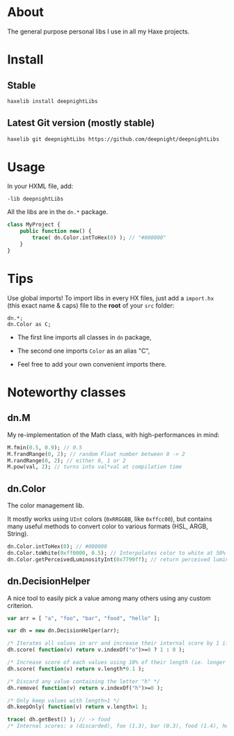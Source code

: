 # About

The general purpose personal libs I use in all my Haxe projects.

# Install

## Stable

```bash
haxelib install deepnightLibs
```

## Latest Git version (mostly stable)

```bash
haxelib git deepnightLibs https://github.com/deepnight/deepnightLibs
```

# Usage

In your HXML file, add:
```hxml
-lib deepnightLibs
```

All the libs are in the `dn.*` package.

```haxe
class MyProject {
	public function new() {
		trace( dn.Color.intToHex(0) ); // "#000000"
	}
}
```

# Tips

Use global imports! To import libs in every HX files, just add a ``import.hx`` (this exact name & caps) file to the **root** of your ``src`` folder:

```
dn.*;
dn.Color as C;
```

 - The first line imports all classes in ``dn`` package,

 - The second one imports ``Color`` as an alias "C",

 - Feel free to add your own convenient imports there.

# Noteworthy classes

## dn.M

My re-implementation of the Math class, with high-performances in mind:

```haxe
M.fmin(0.5, 0.9); // 0.5
M.frandRange(0, 2); // random Float number between 0 -> 2
M.randRange(0, 2); // either 0, 1 or 2
M.pow(val, 2); // turns into val*val at compilation time
```

## dn.Color

The color management lib.

It mostly works using ``UInt`` colors (``0xRRGGBB``, like ``0xffcc00``), but contains many useful methods to convert color to various formats (HSL, ARGB, String).

```haxe
dn.Color.intToHex(0); // #000000
dn.Color.toWhite(0xff0000, 0.5); // Interpolates color to white at 50%
dn.Color.getPerceivedLuminosityInt(0x7799ff); // return perceived luminosity (0 to 1.0)
```

## dn.DecisionHelper

A nice tool to easily pick a value among many others using any custom criterion.

```haxe
var arr = [ "a", "foo", "bar", "food", "hello" ];

var dh = new dn.DecisionHelper(arr);

/* Iterates all values in arr and increase their internal score by 1 if they contain the letter "o". */
dh.score( function(v) return v.indexOf("o")>=0 ? 1 : 0 );

/* Increase score of each values using 10% of their length (ie. longer strings get slightly higher score) */
dh.score( function(v) return v.length*0.1 );

/* Discard any value containing the letter "h" */
dh.remove( function(v) return v.indexOf("h")>=0 );

/* Only keep values with length>1 */
dh.keepOnly( function(v) return v.length>1 );

trace( dh.getBest() ); // -> food
/* Internal scores: a (discarded), foo (1.3), bar (0.3), food (1.4), hello (discarded). */
```